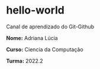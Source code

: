 # hello-world
Canal de aprendizado do Git-Github

**Nome:** Adriana Lúcia

**Curso:** Ciencia da Computação

**Turma:** 2022.2
